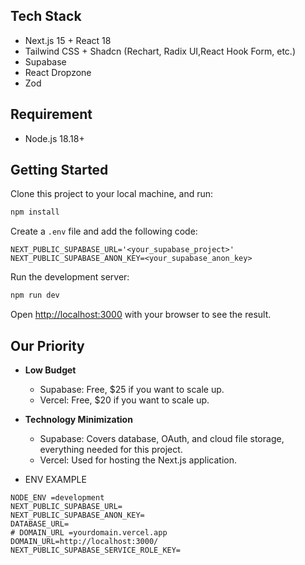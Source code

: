 ## Tech Stack

- Next.js 15 + React 18
- Tailwind CSS + Shadcn (Rechart, Radix UI,React Hook Form, etc.)
- Supabase
- React Dropzone
- Zod

## Requirement

- Node.js 18.18+

## Getting Started

Clone this project to your local machine, and run:

```bash
npm install
```

Create a `.env` file and add the following code:

```
NEXT_PUBLIC_SUPABASE_URL='<your_supabase_project>'
NEXT_PUBLIC_SUPABASE_ANON_KEY=<your_supabase_anon_key>
```

Run the development server:

```bash
npm run dev
```

Open [http://localhost:3000](http://localhost:3000) with your browser to see the result.

## Our Priority

- **Low Budget**

  - Supabase: Free, $25 if you want to scale up.
  - Vercel: Free, $20 if you want to scale up.

- **Technology Minimization**
  - Supabase: Covers database, OAuth, and cloud file storage, everything needed for this project.
  - Vercel: Used for hosting the Next.js application.

- ENV EXAMPLE
```
NODE_ENV =development
NEXT_PUBLIC_SUPABASE_URL=
NEXT_PUBLIC_SUPABASE_ANON_KEY=
DATABASE_URL=
# DOMAIN_URL =yourdomain.vercel.app
DOMAIN_URL=http://localhost:3000/
NEXT_PUBLIC_SUPABASE_SERVICE_ROLE_KEY=
```
